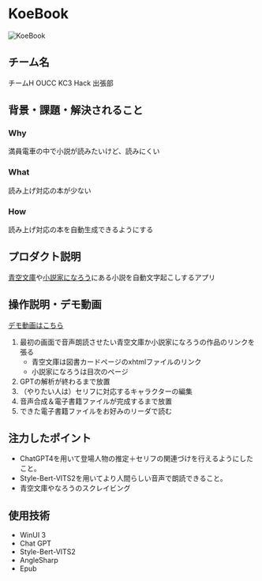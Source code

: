 # KoeBook

![KoeBook](https://kc3.me/cms/wp-content/uploads/2023/11/2b1b6d9083182c0ce0aeb60000b4d7a7.png)
<!-- プロダクト名・イメージ画像を差し変えてください -->


## チーム名
チームH OUCC KC3 Hack 出張部


## 背景・課題・解決されること

### Why
満員電車の中で小説が読みたいけど、読みにくい

### What
読み上げ対応の本が少ない

### How
読み上げ対応の本を自動生成できるようにする


## プロダクト説明
[青空文庫](https://www.aozora.gr.jp/)や[小説家になろう](https://syosetu.com/)にある小説を自動文字起こしするアプリ


## 操作説明・デモ動画

[デモ動画はこちら](https://www.youtube.com/watch?v=_FAA15ARmas)

1. 最初の画面で音声朗読させたい青空文庫か小説家になろうの作品のリンクを張る
   - 青空文庫は図書カードページのxhtmlファイルのリンク
   - 小説家になろうは目次のページ
2. GPTの解析が終わるまで放置
3. （やりたい人は）セリフに対応するキャラクターの編集
4. 音声合成＆電子書籍ファイルが完成するまで放置
5. できた電子書籍ファイルをお好みのリーダで読む

## 注力したポイント

- ChatGPT4を用いて登場人物の推定＋セリフの関連づけを行えるようにしたこと。
- Style-Bert-VITS2を用いてより人間らしい音声で朗読できること。
- 青空文庫やなろうのスクレイビング

## 使用技術

- WinUI 3
- Chat GPT
- Style-Bert-VITS2
- AngleSharp
- Epub
